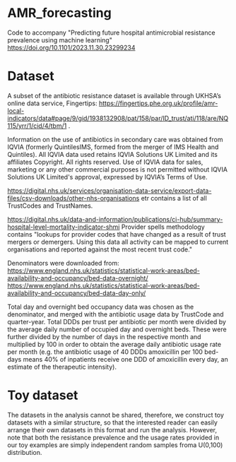# AMR_forecasting
Code to accompany "Predicting future hospital antimicrobial resistance prevalence using machine learning"
https://doi.org/10.1101/2023.11.30.23299234

# Dataset
A subset of the antibiotic resistance dataset is available through UKHSA’s online data service, Fingertips: https://fingertips.phe.org.uk/profile/amr-local-indicators/data#page/9/gid/1938132908/pat/158/par/ID_trust/ati/118/are/NQ115/yrr/1/cid/4/tbm/1 . 

Information on the use of antibiotics in secondary care was obtained from IQVIA (formerly QuintilesIMS, formed from the merger of IMS Health and Quintiles). All IQVIA data used retains IQVIA Solutions UK Limited and its affiliates Copyright. All rights reserved. Use of IQVIA data for sales, marketing or any other commercial purposes is not permitted without IQVIA Solutions UK Limited's approval, expressed by IQVIA’s Terms of Use.

https://digital.nhs.uk/services/organisation-data-service/export-data-files/csv-downloads/other-nhs-organisations etr contains a list of all TrustCodes and TrustNames. 

https://digital.nhs.uk/data-and-information/publications/ci-hub/summary-hospital-level-mortality-indicator-shmi 
Provider spells methodology contains "lookups for provider codes that have changed as a result of trust mergers or demergers. Using this data all activity can be mapped to current organisations and reported against the most recent trust code."

Denominators were downloaded from:
https://www.england.nhs.uk/statistics/statistical-work-areas/bed-availability-and-occupancy/bed-data-overnight/
https://www.england.nhs.uk/statistics/statistical-work-areas/bed-availability-and-occupancy/bed-data-day-only/

Total day and overnight bed occupancy data was chosen as the denominator, and merged with the antibiotic usage data by TrustCode and quarter-year. Total DDDs per trust per antibiotic per month were divided by the average daily number of occupied day and overnight beds. These were further divided by the number of days in the respective month and multiplied by 100 in order to obtain the average daily antibiotic usage rate per month (e.g. the antibiotic usage of 40 DDDs amoxicillin per 100 bed-days means 40% of inpatients receive one DDD of amoxicillin every day, an estimate of the therapeutic intensity).

# Toy dataset
The datasets in the analysis cannot be shared, therefore, we construct toy datasets with a similar structure, so that the interested reader can easily arrange their own datasets in this format and run the analysis. However, note that both the resistance prevalence and the usage rates provided in our toy examples are simply independent random samples froma U(0,100) distribution. 




